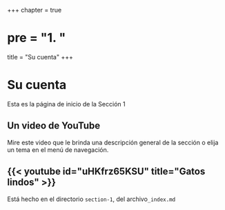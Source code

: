 +++
chapter = true
# pre = "<b>1. </b>"
title = "Su cuenta"
+++

# Su cuenta

Esta es la página de inicio de la Sección 1

## Un video de YouTube

Mire este video que le brinda una descripción general de la sección o elija un tema en el menú de navegación.

{{< youtube id="uHKfrz65KSU" title="Gatos lindos" >}}
---

Está hecho en el directorio `section-1`, del archivo`_index.md`
